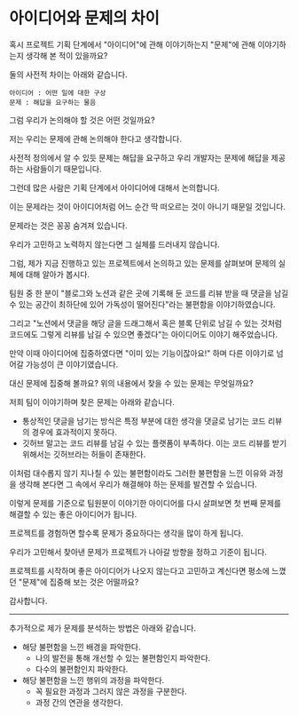 # 아이디어와 문제의 차이



혹시 프로젝트 기획 단계에서 "아이디어"에 관해 이야기하는지 "문제"에 관해 이야기하는지 생각해 본 적이 있을까요?

둘의 사전적 차이는 아래와 같습니다.

```
아이디어 : 어떤 일에 대한 구상
문제 : 해답을 요구하는 물음
```



그럼 우리가 논의해야 할 것은 어떤 것일까요?

저는 우리는 문제에 관해 논의해야 한다고 생각합니다.

사전적 정의에서 알 수 있듯 문제는 해답을 요구하고 우리 개발자는 문제에 해답을 제공하는 사람들이기 때문입니다.



그런데 많은 사람은 기획 단계에서 아이디어에 대해서 논의합니다.

이는 문제라는 것이 아이디어처럼 어느 순간 딱 떠오르는 것이 아니기 때문일 것입니다.

문제라는 것은 꽁꽁 숨겨져 있습니다.

우리가 고민하고 노력하지 않는다면 그 실체를 드러내지 않습니다.

그럼, 제가 지금 진행하고 있는 프로젝트에서 논의하고 있는 문제를 살펴보며 문제의 실체에 대해 알아가 봅시다.



팀원 중 한 분이 "블로그와 노션과 같은 곳에 기록해 둔 코드를 리뷰 받을 때 댓글을 남길 수 있는 공간이 최하단에 있어 가독성이 떨어진다"라는 불편함을 이야기하였습니다.

그리고 "노션에서 댓글을 해당 글을 드래그해서 혹은 블록 단위로 남길 수 있는 것처럼 코드에도 그렇게 리뷰를 남길 수 있으면 좋겠다"는 아이디어도 이야기 해주었습니다.

만약 이때 아이디어에 집중하였다면 "이미 있는 기능이잖아요!" 하며 다른 이야기로 넘어갈 가능성이 큰 이야기였습니다.



대신 문제에 집중해 볼까요? 위의 내용에서 찾을 수 있는 문제는 무엇일까요?

저희 팀이 이야기하며 찾은 문제는 아래와 같습니다.

- 통상적인 댓글을 남기는 방식은 특정 부분에 대한 생각을 댓글로 남기는 코드 리뷰의 경우에 효과적이지 못하다.
- 깃허브 말고는 코드 리뷰를 남길 수 있는 플랫폼이 부족하다. 이는 코드 리뷰를 받기 위해서는 깃허브라는 허들이 존재한다.

이처럼 대수롭지 않기 지나칠 수 있는 불편함이라도 그러한 불편함을 느낀 이유와 과정을 생각해 본다면 그 속에서 우리가 해결해야 하는 문제를 발견할 수 있습니다.

이렇게 문제를 기준으로 팀원분이 이야기한 아이디어를 다시 살펴보면 첫 번째 문제를 해결할 수 있는 좋은 아이디어가 됩니다.



프로젝트를 경험하면 할수록 문제가 중요하다는 생각을 많이 하게 됩니다.

우리가 고민해서 찾아낸 문제가 프로젝트가 나아갈 방향을 정하고 기준이 됩니다.

프로젝트를 시작하며 좋은 아이디어가 나오지 않는다고 고민하고 계신다면 평소에 느꼈던 "문제"에 집중해 보는 것은 어떨까요?

감사합니다.



------

추가적으로 제가 문제를 분석하는 방법은 아래와 같습니다.

- 해당 불편함을 느낀 배경을 파악한다.
  - 나의 발전을 통해 개선할 수 있는 불편함인지 파악한다.
  - 다수의 불편함인지 파악한다.
- 해당 불편함을 느낀 행위의 과정을 파악한다.
  - 꼭 필요한 과정과 그러지 않은 과정을 구분한다.
  - 과정 간의 연관을 생각한다.
